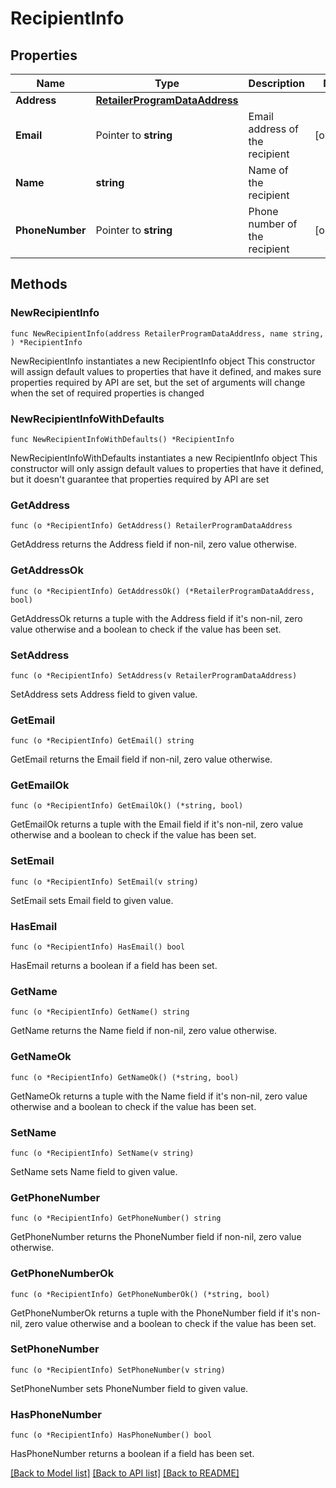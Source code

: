 # RecipientInfo

## Properties

Name | Type | Description | Notes
------------ | ------------- | ------------- | -------------
**Address** | [**RetailerProgramDataAddress**](RetailerProgramDataAddress.md) |  | 
**Email** | Pointer to **string** | Email address of the recipient | [optional] 
**Name** | **string** | Name of the recipient | 
**PhoneNumber** | Pointer to **string** | Phone number of the recipient | [optional] 

## Methods

### NewRecipientInfo

`func NewRecipientInfo(address RetailerProgramDataAddress, name string, ) *RecipientInfo`

NewRecipientInfo instantiates a new RecipientInfo object
This constructor will assign default values to properties that have it defined,
and makes sure properties required by API are set, but the set of arguments
will change when the set of required properties is changed

### NewRecipientInfoWithDefaults

`func NewRecipientInfoWithDefaults() *RecipientInfo`

NewRecipientInfoWithDefaults instantiates a new RecipientInfo object
This constructor will only assign default values to properties that have it defined,
but it doesn't guarantee that properties required by API are set

### GetAddress

`func (o *RecipientInfo) GetAddress() RetailerProgramDataAddress`

GetAddress returns the Address field if non-nil, zero value otherwise.

### GetAddressOk

`func (o *RecipientInfo) GetAddressOk() (*RetailerProgramDataAddress, bool)`

GetAddressOk returns a tuple with the Address field if it's non-nil, zero value otherwise
and a boolean to check if the value has been set.

### SetAddress

`func (o *RecipientInfo) SetAddress(v RetailerProgramDataAddress)`

SetAddress sets Address field to given value.


### GetEmail

`func (o *RecipientInfo) GetEmail() string`

GetEmail returns the Email field if non-nil, zero value otherwise.

### GetEmailOk

`func (o *RecipientInfo) GetEmailOk() (*string, bool)`

GetEmailOk returns a tuple with the Email field if it's non-nil, zero value otherwise
and a boolean to check if the value has been set.

### SetEmail

`func (o *RecipientInfo) SetEmail(v string)`

SetEmail sets Email field to given value.

### HasEmail

`func (o *RecipientInfo) HasEmail() bool`

HasEmail returns a boolean if a field has been set.

### GetName

`func (o *RecipientInfo) GetName() string`

GetName returns the Name field if non-nil, zero value otherwise.

### GetNameOk

`func (o *RecipientInfo) GetNameOk() (*string, bool)`

GetNameOk returns a tuple with the Name field if it's non-nil, zero value otherwise
and a boolean to check if the value has been set.

### SetName

`func (o *RecipientInfo) SetName(v string)`

SetName sets Name field to given value.


### GetPhoneNumber

`func (o *RecipientInfo) GetPhoneNumber() string`

GetPhoneNumber returns the PhoneNumber field if non-nil, zero value otherwise.

### GetPhoneNumberOk

`func (o *RecipientInfo) GetPhoneNumberOk() (*string, bool)`

GetPhoneNumberOk returns a tuple with the PhoneNumber field if it's non-nil, zero value otherwise
and a boolean to check if the value has been set.

### SetPhoneNumber

`func (o *RecipientInfo) SetPhoneNumber(v string)`

SetPhoneNumber sets PhoneNumber field to given value.

### HasPhoneNumber

`func (o *RecipientInfo) HasPhoneNumber() bool`

HasPhoneNumber returns a boolean if a field has been set.


[[Back to Model list]](../README.md#documentation-for-models) [[Back to API list]](../README.md#documentation-for-api-endpoints) [[Back to README]](../README.md)


